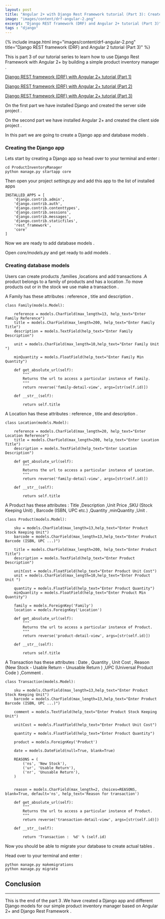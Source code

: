```yaml
---
layout: post
title: "Angular 2+ with Django Rest Framework tutorial (Part 3): Create database models "
image: "images/content/drf-angular-2.png"
excerpt: "Django REST framework (DRF) and Angular 2+ tutorial (Part 3)" 
tags : "django"
---
```


{% include image.html 
    img="images/content/drf-angular-2.png" 
    title="Django REST framework (DRF) and Angular 2 tutorial (Part 3)" 
%}

This is part 3 of our tutorial series to learn how to use Django Rest Framework with Angular 2+ by building 
a simple product inventory manager .


<a href="/django-rest-framework-angular-2" target="_blank">Django REST framework (DRF) with Angular 2+ tutorial (Part 1)</a>

<a href="/django-rest-framework-angular-2-part-2" target="_blank">Django REST framework (DRF) with Angular 2+ tutorial (Part 2)</a>

<a href="/django-rest-framework-angular-2-part-3" target="_blank">Django REST framework (DRF) with Angular 2+ tutorial (Part 3)</a>


On the first part we have installed Django and created the server side project .

On the second part we have installed Angular 2+ and created the client side project .

In this part we are going to create a Django app and database models  .

<h3>Creating the Django app </h3>

Lets start by creating a Django app so head over to your terminal and enter :

    cd ProductInventoryManager 
    python manage.py startapp core 

Then open your project <em>settings.py</em> and add this app to the list of installed apps 

    INSTALLED_APPS = [
        'django.contrib.admin',
        'django.contrib.auth',
        'django.contrib.contenttypes',
        'django.contrib.sessions',
        'django.contrib.messages',
        'django.contrib.staticfiles',
        'rest_framework',
        'core'
    ]

Now we are ready to add database models .

Open <em>core/models.py </em> and get ready to add models .

<h3>Creating database models </h3>

Users can create products ,families ,locations and add transactions .A product belongs to a family of products and
has a location .To move products out or in the stock we use make a transaction .

A Family has these attributes : reference , title and description .


    class Family(models.Model):

        reference = models.CharField(max_length=13, help_text="Enter Family Reference")
        title = models.CharField(max_length=200, help_text="Enter Family Title")
        description = models.TextField(help_text="Enter Family Description")
        
        unit = models.CharField(max_length=10,help_text="Enter Family Unit ")
        
        minQuantity = models.FloatField(help_text="Enter Family Min Quantity")
            
        def get_absolute_url(self):
            """
            Returns the url to access a particular instance of Family.
            """
            return reverse('family-detail-view', args=[str(self.id)])
        
        def __str__(self):
            
            return self.title

A Location has these attributes : reference , title and description .


    class Location(models.Model):

        reference = models.CharField(max_length=20, help_text="Enter Location Reference")
        title = models.CharField(max_length=200, help_text="Enter Location Title")
        description = models.TextField(help_text="Enter Location Description")
            
        def get_absolute_url(self):
            """
            Returns the url to access a particular instance of Location.
            """
            return reverse('family-detail-view', args=[str(self.id)])
        
        def __str__(self):
        
            return self.title

A Product has these attributes : Title ,Description ,Unit Price ,SKU (Stock Keeping Unit)  , Barcode (ISBN, UPC etc.) ,Quantity ,minQuantity ,Unit .


    class Product(models.Model):

        sku = models.CharField(max_length=13,help_text="Enter Product Stock Keeping Unit")
        barcode = models.CharField(max_length=13,help_text="Enter Product Barcode (ISBN, UPC ...)")
        
        title = models.CharField(max_length=200, help_text="Enter Product Title")
        description = models.TextField(help_text="Enter Product Description")
        
        unitCost = models.FloatField(help_text="Enter Product Unit Cost")
        unit = models.CharField(max_length=10,help_text="Enter Product Unit ")
        
        quantity = models.FloatField(help_text="Enter Product Quantity")
        minQuantity = models.FloatField(help_text="Enter Product Min Quantity")
        
        family = models.ForeignKey('Family')
        location = models.ForeignKey('Location')
        
        def get_absolute_url(self):
            """
            Returns the url to access a particular instance of Product.
            """
            return reverse('product-detail-view', args=[str(self.id)])
        
        def __str__(self):
            
            return self.title

A Transaction has these attributes : Date , Quantity , Unit Cost , Reason (New Stock - Usable Return - Unusable Return ) 
,UPC (Universal Product Code ) ,Comment .


    class Transaction(models.Model):

        sku = models.CharField(max_length=13,help_text="Enter Product Stock Keeping Unit")
        barcode = models.CharField(max_length=13,help_text="Enter Product Barcode (ISBN, UPC ...)")
        
        comment = models.TextField(help_text="Enter Product Stock Keeping Unit")
    
        unitCost = models.FloatField(help_text="Enter Product Unit Cost")
        
        quantity = models.FloatField(help_text="Enter Product Quantity")

        product = models.ForeignKey('Product')

        date = models.DateField(null=True, blank=True)
        
        REASONS = (
            ('ns', 'New Stock'),
            ('ur', 'Usable Return'),
            ('nr', 'Unusable Return'),
        )


        reason = models.CharField(max_length=2, choices=REASONS, blank=True, default='ns', help_text='Reason for transaction')
            
        def get_absolute_url(self):
            """
            Returns the url to access a particular instance of Product.
            """
            return reverse('transaction-detail-view', args=[str(self.id)])
        
        def __str__(self):
            
            return 'Transaction :  %d' % (self.id)



Now you should be able to migrate your database to create actual tables .

Head over to your terminal and enter :

    python manage.py makemigrations 
    python manage.py migrate 


Conclusion 
----------------
----------------

This is the end of the part 3 .We have created a Django app and different Django models for our simple 
product inventory manager based on Angular 2+ and Django Rest Framework .


    

